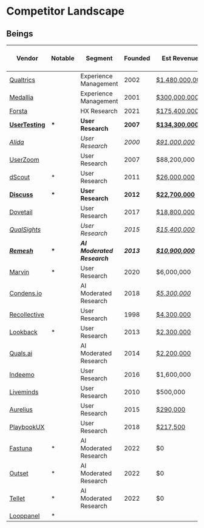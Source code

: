 # Competitor Landscape

## Beings

| Vendor | Notable | Segment | Founded | Est Revenue | Cloud | Headcount | Headcount Growth 1 Year | $/Head | Funding |
| ----- | ----- | ----- | ----- | ----- | ----- | ----- | ----- | ----- | ----- |
| [Qualtrics](https://www.qualtrics.com/) |  | Experience Management | 2002 | [$1,480,000,000](https://growjo.com/company/Qualtrics) | AWS | [5,512](https://www.linkedin.com/company/qualtrics/people/) | \-8% | $268,505 | [$400,000,000](https://www.crunchbase.com/organization/qualtrics) |
| [Medallia](https://www.medallia.com/) |  | Experience Management | 2001 | [$300,000,000](https://growjo.com/company/Medallia) | Azure | [2,227](https://www.linkedin.com/company/medallia-inc./people/) | \-11% | $134,710 | [$325,000,000](https://www.crunchbase.com/organization/medallia) |
| [Forsta](https://www.forsta.com/) |  | HX Research | 2021 | [$175,400,000](https://growjo.com/company/Forsta) | Azure | [825](https://www.linkedin.com/company/forstainfo/people/) | \-7% | $203,000 | $4,300,000 |
| [**UserTesting**](https://www.usertesting.com/) | **\*** | **User Research** | **2007** | [**$134,300,000**](https://growjo.com/company/UserTesting) | **AWS** | [***1,841***](https://www.linkedin.com/company/usertesting-com/people/) | ***\-5%*** | **$72,949** | [**$152,700,000**](https://www.crunchbase.com/organization/usertesting-com) |
| [*Alida*](https://www.alida.com/) |  | *User Research* | *2000* | [*$91,000,000*](https://growjo.com/company/Alida) | *Azure* | [*441*](https://www.linkedin.com/company/alidainc/people/) | *\-9%* | *$206,349* | [*$144,000,000*](https://www.crunchbase.com/organization/vision-critical/company_financials) |
| [UserZoom](https://www.userzoom.com/) |  | User Research | 2007 | $88,200,000 | GCP | [*154*](https://www.linkedin.com/company/userzoom/people/) | \-38% | $572,727 | [$136,400,000](https://www.crunchbase.com/organization/userzoom?utm_source=linkedin&utm_medium=referral&utm_campaign=linkedin_companies&utm_content=profile_cta) |
| [dScout](https://dscout.com/) | \* | User Research | 2011 | [$26,000,000](https://growjo.com/company/dscout) | AWS | [225](https://www.linkedin.com/company/dscout/people/) | [11%](https://www.linkedin.com/company/dscout/insights/) | $115,556 | [$81,000,000](https://www.crunchbase.com/organization/dscout?utm_source=linkedin&utm_medium=referral&utm_campaign=linkedin_companies&utm_content=profile_cta) |
| [**Discuss**](http://discuss.io/) | **\*** | **User Research** | **2012** | [**$22,700,000**](https://growjo.com/company/Discuss) | **Azure** | [**201**](https://www.linkedin.com/company/discuss-io/people/) | [**19%**](https://www.linkedin.com/company/discuss-io/insights/) | **$112,935** | [**$6,400,000**](https://www.crunchbase.com/organization/discuss-io/company_financials) |
| [Dovetail](https://dovetail.com/) |  | User Research | 2017 | [$18,800,000](https://www.zippia.com/dovetail-insurance-careers-1584058/revenue/) | GCP | [154](https://www.linkedin.com/company/heydovetail/people/) | 17% | $122,078 | [$69,400,000](https://www.crunchbase.com/organization/dovetail-app?utm_source=linkedin&utm_medium=referral&utm_campaign=linkedin_companies&utm_content=profile_cta) |
| [*QualSights*](https://www.qualsights.com/) |  | *User Research* | *2015* | [*$15,400,000*](https://growjo.com/company/Qualsights) | *AWS* | [*106*](https://www.linkedin.com/company/qualsights/people/) | [*15%*](https://www.linkedin.com/sales/company/12575401) | *$145,283* | [*$11,200,000*](https://www.crunchbase.com/organization/georama/company_financials) |
| [***Remesh***](http://www.remesh.ai/) | **\*** | ***AI Moderated Research*** | ***2013*** | [***$10,900,000***](https://growjo.com/company/Remesh) | ***GCP*** | [***81***](https://www.linkedin.com/company/remesh-inc-/people/) | [***9%***](https://www.linkedin.com/sales/company/5245293) | ***$134,568*** | [***$39,000,000***](https://www.crunchbase.com/organization/remesh/company_financials) |
| [Marvin](https://heymarvin.com/) | \* | User Research | 2020 | $6,000,000 | TBD | [45](https://www.linkedin.com/company/hey-marvin-app/people/) | [73%](https://www.linkedin.com/company/hey-marvin-app/insights/) | ***$133,333*** | [$3,800,000](https://www.crunchbase.com/organization/userfocus-cd07/company_financials) |
| [Condens.io](http://condens.io/) |  | AI Moderated Research | 2018 | [*$5,300,000*](https://www.zoominfo.com/c/condens/478389546) |  | [14](https://www.linkedin.com/company/condens/people/) | [40%](https://www.linkedin.com/company/condens/insights/) | $378,571 | $0 |
| [Recollective](https://www.recollective.com/) |  | User Research | 1998 | [$4,300,000](https://growjo.com/company/Recollective) | Azure | [118](https://www.linkedin.com/company/recollective/people/) | [0%](https://www.linkedin.com/sales/company/41223) | $36,441 | $0 |
| [Lookback](https://www.lookback.com/) | \* | User Research | 2013 | [$2,300,000](https://growjo.com/company/Lookback) | GCP | [14](https://www.linkedin.com/company/lookback/people/) | [\-12%](https://www.linkedin.com/sales/company/3281822) | $164,286 | [$8,200,000](https://www.crunchbase.com/organization/lookback?utm_source=linkedin&utm_medium=referral&utm_campaign=linkedin_companies&utm_content=profile_cta) |
| [Quals.ai](http://quals.ai) |  | AI Moderated Research | 2014 | [$2,200,000](https://growjo.com/company/Twentify) | AWS | [39](https://www.linkedin.com/company/twentify/people/) | 11% | $56,410 | [$2,100,000](https://www.crunchbase.com/organization/twentify/company_financials) |
| [Indeemo](https://indeemo.com/) |  | User Research | 2016 | $1,600,000 | AWS | [25](https://www.linkedin.com/company/indeemo/people/) | [13%](https://www.linkedin.com/sales/company/10289689) | $64,000 | $0 |
| [Liveminds](https://liveminds.com/) |  | User Research | 2010 | $500,000 | Azure | [5](https://www.linkedin.com/company/liveminds/people/%7D) | \-6% | $100,000 | [$200,000](https://www.crunchbase.com/organization/liveminds/company_financials) |
| [Aurelius](https://www.aureliuslab.com/) |  | User Research | 2015 | [$290,000](https://growjo.com/company/AURELIUS) | GCP | [5](https://www.linkedin.com/company/aurelius/people/) | [0%](https://www.linkedin.com/sales/company/10340587) | $58,000 | [TBD](https://www.crunchbase.com/organization/aurelius-9006/company_financials) |
| [PlaybookUX](http://playbookux.com/) |  | User Research | 2018 | [$217,500](https://growjo.com/company/PlaybookUX) | AWS | [44](https://www.linkedin.com/company/playbookux/people/) | [100%](https://www.linkedin.com/sales/company/35434785) | $4,943 | $0 |
| [Fastuna](https://fastuna.com/) | \* | AI Moderated Research | 2022 | $0 | Azure | [14](https://www.linkedin.com/company/fastuna/people/) | [55%](https://www.linkedin.com/sales/company/11512376) | $0 | $0 |
| [Outset](https://landing.outset.ai/) | \* | AI Moderated Research | 2022 | $0 | GCP | [9](https://www.linkedin.com/company/outset-ai/people/) | [28%](https://www.linkedin.com/sales/company/89983910) | $0 | [$4.900,000](https://www.crunchbase.com/organization/outset-c13b?utm_source=linkedin&utm_medium=referral&utm_campaign=linkedin_companies&utm_content=profile_cta) |
| [Tellet](https://tellet.ai/) | \* | AI Moderated Research | 2022 | $0 | AWS | [6](https://www.linkedin.com/company/trytellet/people/) | [100%](https://www.linkedin.com/sales/company/89339657) | $0 | [$400,000](https://www.crunchbase.com/organization/tellet-ai/company_financials) |
| [Looppanel](https://www.looppanel.com/) | \* |  |  |  |  |  |  |  |  |

